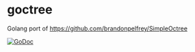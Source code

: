 # goctree
Golang port of https://github.com/brandonpelfrey/SimpleOctree

[![GoDoc](https://godoc.org/github.com/azr/goctree?status.png)](https://godoc.org/github.com/azr/goctree)
